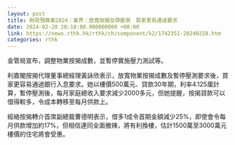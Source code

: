 ```yaml
---
layout: post
title: 財政預算案2024｜業界：放寬按揭及停壓測　買家更易通過要求
date: 2024-02-28 20:18:00.000000000 +08:00
link: https://news.rthk.hk/rthk/ch/component/k2/1742351-20240228.htm
categories: rthk
---
```


金管局宣布，調整物業按揭成數，並暫停實施壓力測試等。

利嘉閣按揭代理董事總經理黃詠欣表示，放寬物業按揭成數及暫停壓測要求後，買家更容易通過銀行入息要求。她以樓價500萬元、貸款30年期，利率4.125厘計算，暫停壓測後，每月家庭總收入要求減少2000多元，但她提醒，按揭貸款可以借得較多，令成本轉移至每月供款上。

經絡按揭轉介首席副總裁曹德明表示，借多1成令首期金額減少25%，即使會令每月供款增加約17%，但相信連同全面撤辣，將有利換樓，估計1500萬至3000萬元樓價的住宅將會受惠。
